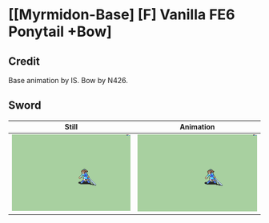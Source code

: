 # [\[Myrmidon-Base\] \[F\] Vanilla FE6 Ponytail +Bow]

## Credit

Base animation by IS.
Bow by N426.
	
## Sword

| Still | Animation |
| :---: | :-------: |
| ![Sword still](./Sword_000.png) | ![Sword animation](./Sword.gif) |
